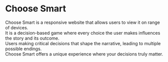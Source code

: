 # Choose Smart

Choose Smart is a responsive website that allows users to view it on range of devices.<br>
It is a decision-based game where every choice the user makes influences the story and its outcome.<br>
Users making critical decisions that shape the narrative, leading to multiple possible endings.<br>
Choose Smart offers a unique experience where your decisions truly matter.